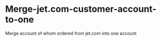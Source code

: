 # Merge-jet.com-customer-account-to-one
Merge account of whom ordered from jet.com into one account 
